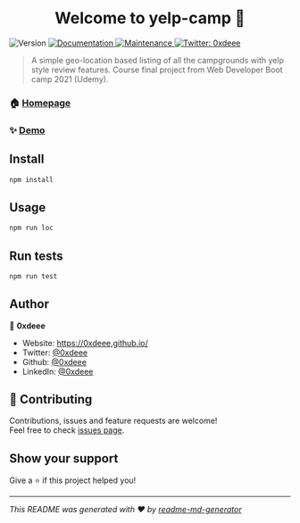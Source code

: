 <h1 align="center">Welcome to yelp-camp 👋</h1>
<p>
  <img alt="Version" src="https://img.shields.io/badge/version-1.0.0-blue.svg?cacheSeconds=2592000" />
  <a href="https://github.com/0xdeee/yelp-camp#readme" target="_blank">
    <img alt="Documentation" src="https://img.shields.io/badge/documentation-yes-brightgreen.svg" />
  </a>
  <a href="https://github.com/0xdeee/yelp-camp/graphs/commit-activity" target="_blank">
    <img alt="Maintenance" src="https://img.shields.io/badge/Maintained%3F-yes-green.svg" />
  </a>
  <a href="https://twitter.com/0xdeee" target="_blank">
    <img alt="Twitter: 0xdeee" src="https://img.shields.io/twitter/follow/0xdeee.svg?style=social" />
  </a>
</p>

> A simple geo-location based listing of all the campgrounds with yelp style review features. Course final project from Web Developer Boot camp 2021 (Udemy).

### 🏠 [Homepage](https://github.com/0xdeee/yelp-camp#readme)

### ✨ [Demo](https://yelp-camp-00.herokuapp.com/)

## Install

```sh
npm install
```

## Usage

```sh
npm run loc
```

## Run tests

```sh
npm run test
```

## Author

👤 **0xdeee**

* Website: https://0xdeee.github.io/
* Twitter: [@0xdeee](https://twitter.com/0xdeee)
* Github: [@0xdeee](https://github.com/0xdeee)
* LinkedIn: [@0xdeee](https://linkedin.com/in/0xdeee)

## 🤝 Contributing

Contributions, issues and feature requests are welcome!<br />Feel free to check [issues page](https://github.com/0xdeee/yelp-camp/issues). 

## Show your support

Give a ⭐️ if this project helped you!

***
_This README was generated with ❤️ by [readme-md-generator](https://github.com/kefranabg/readme-md-generator)_